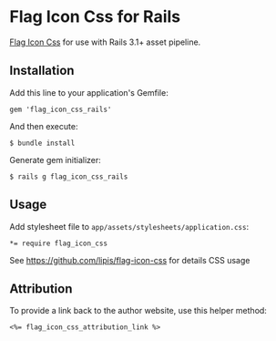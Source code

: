 # Flag Icon Css for Rails

[Flag Icon Css](http://lipis.github.io/flag-icon-css/) for use with Rails 3.1+ asset pipeline.

## Installation

Add this line to your application's Gemfile:

    gem 'flag_icon_css_rails'

And then execute:

    $ bundle install

Generate gem initializer:

    $ rails g flag_icon_css_rails

## Usage

Add stylesheet file to `app/assets/stylesheets/application.css`:

    *= require flag_icon_css

See https://github.com/lipis/flag-icon-css for details CSS usage

## Attribution

To provide a link back to the author website, use this helper method:

    <%= flag_icon_css_attribution_link %>